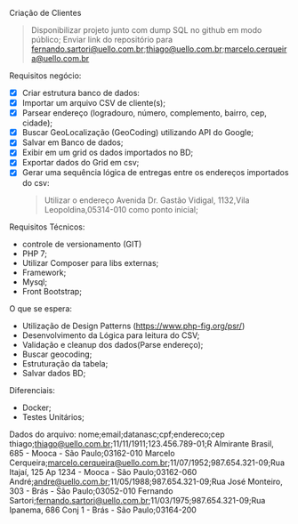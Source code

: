 Criação de Clientes

> Disponibilizar projeto junto com dump SQL no github em modo público;
> Enviar link do repositório para fernando.sartori@uello.com.br;thiago@uello.com.br;marcelo.cerqueira@uello.com.br


Requisitos negócio:

- [X] Criar estrutura banco de dados:    
- [X] Importar um arquivo CSV de cliente(s);
- [X] Parsear endereço (logradouro, número, complemento, bairro, cep, cidade);
- [X] Buscar GeoLocalização (GeoCoding) utilizando API do Google;
- [X] Salvar em Banco de dados;
- [x] Exibir em um grid os dados importados no BD;
- [X] Exportar dados do Grid em csv;
- [X] Gerar uma sequência lógica de entregas entre os endereços importados do csv:
    > Utilizar o endereço Avenida Dr. Gastão Vidigal, 1132,Vila Leopoldina,05314-010 como ponto inicial;

Requisitos Técnicos:

- controle de versionamento (GIT)
- PHP 7;
- Utilizar Composer para libs externas;
- Framework;
- Mysql;
- Front Bootstrap;

O que se espera: 

- Utilização de Design Patterns (https://www.php-fig.org/psr/)
- Desenvolvimento da Lógica para leitura do CSV;
- Validação e cleanup dos dados(Parse endereço);
- Buscar geocoding;
- Estruturação da tabela;
- Salvar dados BD;

Diferenciais:

- Docker;
- Testes Unitários;

Dados do arquivo:
nome;email;datanasc;cpf;endereco;cep
thiago;thiago@uello.com.br;11/11/1911;123.456.789-01;R Almirante Brasil, 685 - Mooca - São Paulo;03162-010
Marcelo Cerqueira;marcelo.cerqueira@uello.com.br;11/07/1952;987.654.321-09;Rua Itajaí, 125 Ap 1234 - Mooca - São Paulo;03162-060
André;andre@uello.com.br;11/05/1988;987.654.321-09;Rua José Monteiro, 303 - Brás - São Paulo;03052-010
Fernando Sartori;fernando.sartori@uello.com.br;11/03/1975;987.654.321-09;Rua Ipanema, 686 Conj 1 - Brás - São Paulo;03164-200
